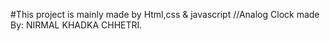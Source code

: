 #This project is mainly made by Html,css & javascript
//Analog Clock made By: NIRMAL KHADKA CHHETRI.
